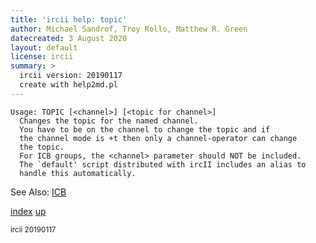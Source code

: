 ```yaml
---
title: 'ircii help: topic'
author: Michael Sandrof, Troy Rollo, Matthew R. Green
datecreated: 3 August 2020
layout: default
license: ircii
summary: >
  ircii version: 20190117
  create with help2md.pl
---
```

```
Usage: TOPIC [<channel>] [<topic for channel>]
  Changes the topic for the named channel.
  You have to be on the channel to change the topic and if
  the channel mode is +t then only a channel-operator can change
  the topic.
  For ICB groups, the <channel> parameter should NOT be included.
  The `default' script distributed with ircII includes an alias to
  handle this automatically.

```
See Also:
  [ICB](icb.html)

[index](index.html)
[up](..)

<small> ircii 20190117 </small>
